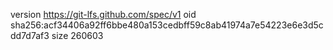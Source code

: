 version https://git-lfs.github.com/spec/v1
oid sha256:acf34406a92ff6bbe480a153cedbff59c8ab41974a7e54223e6e3d5cdd7d7af3
size 260603
